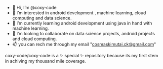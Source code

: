 - 👋 Hi, I’m @coxy-code
- 👀 I’m interested in android development , machine learning, cloud computing and data science.
- 🌱 I’m currently learning android development using java in hand with machine learning.
- 💞️ I’m looking to collaborate on data science projects, android projects and cloud computing.
- 📫 you can rech me through my email "cosmaskimutai.ck@gmail.com"

coxy-code/coxy-code is a ✨ special ✨ repository because its my first stem in achiving my thousand mile coverage.

